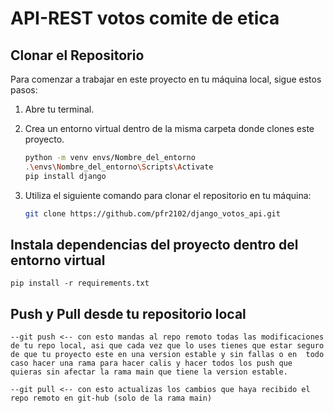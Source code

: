 # API-REST votos comite de etica

## Clonar el Repositorio

Para comenzar a trabajar en este proyecto en tu máquina local, sigue estos pasos:

1. Abre tu terminal.

2. Crea un entorno virtual dentro de la misma carpeta donde clones este proyecto.

    ```bash
   python -m venv envs/Nombre_del_entorno
   .\envs\Nombre_del_entorno\Scripts\Activate
   pip install django

2. Utiliza el siguiente comando para clonar el repositorio en tu máquina:

   ```bash
   git clone https://github.com/pfr2102/django_votos_api.git

## Instala dependencias del proyecto dentro del entorno virtual

    pip install -r requirements.txt


## Push y Pull desde tu repositorio local

    --git push <-- con esto mandas al repo remoto todas las modificaciones de tu repo local, asi que cada vez que lo uses tienes que estar seguro de que tu proyecto este en una version estable y sin fallas o en  todo caso hacer una rama para hacer calis y hacer todos los push que quieras sin afectar la rama main que tiene la version estable.

    --git pull <-- con esto actualizas los cambios que haya recibido el repo remoto en git-hub (solo de la rama main)